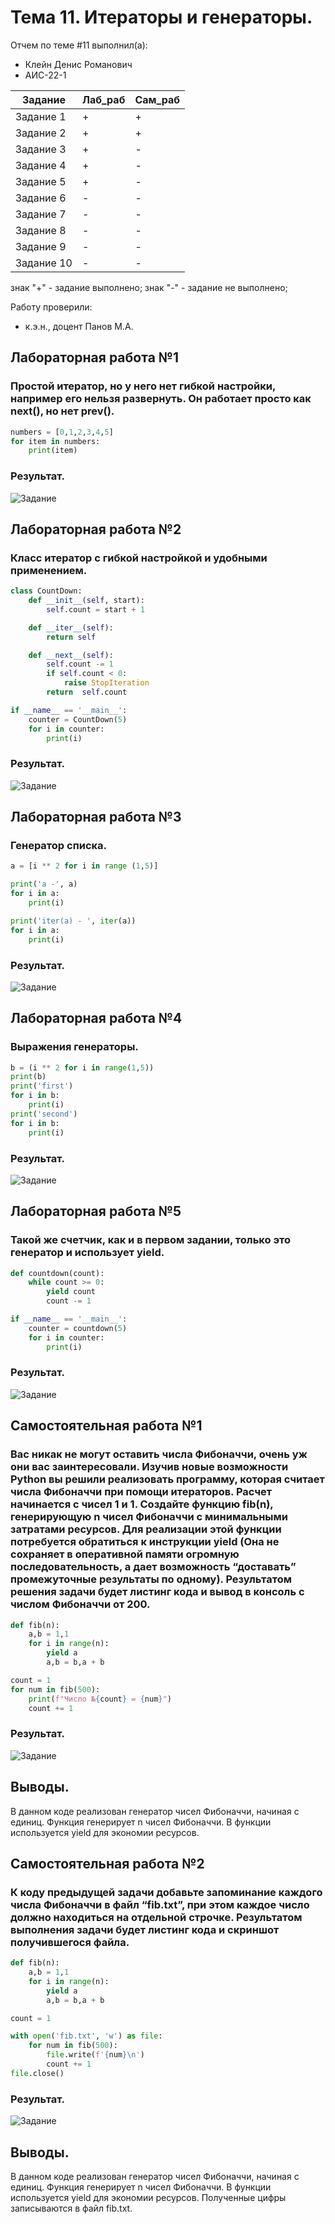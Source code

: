 # Тема 11. Итераторы и генераторы.
Отчем по теме #11 выполнил(а):
- Клейн Денис Романович
- АИС-22-1

| Задание | Лаб_раб | Сам_раб |
| ------ | ------ | ------ |
| Задание 1 | + | + |
| Задание 2 | + | + |
| Задание 3 | + | - |
| Задание 4 | + | - |
| Задание 5 | + | - |
| Задание 6 | - | - |
| Задание 7 | - | - |
| Задание 8 | - | - |
| Задание 9 | - | - |
| Задание 10 | - | - |

знак "+" - задание выполнено; знак "-" - задание не выполнено;

Работу проверили:
- к.э.н., доцент Панов М.А.

## Лабораторная работа №1
### Простой итератор, но у него нет гибкой настройки, например его нельзя развернуть. Он работает просто как next(), но нет prev().

```python 
numbers = [0,1,2,3,4,5]
for item in numbers:
    print(item)
```

### Результат.
![Задание](https://github.com/Necsiato/Software_Engineering/blob/Tema_11/pic/1.png)

## Лабораторная работа №2
### Класс итератор с гибкой настройкой и удобными применением.
```python
class CountDown:
    def __init__(self, start):
        self.count = start + 1

    def __iter__(self):
        return self

    def __next__(self):
        self.count -= 1
        if self.count < 0:
            raise StopIteration
        return  self.count

if __name__ == '__main__':
    counter = CountDown(5)
    for i in counter:
        print(i)
```
### Результат.
![Задание](https://github.com/Necsiato/Software_Engineering/blob/Tema_11/pic/2.png)

## Лабораторная работа №3
### Генератор списка.

```python
a = [i ** 2 for i in range (1,5)]

print('a -', a)
for i in a:
    print(i)

print('iter(a) - ', iter(a))
for i in a:
    print(i)
```
### Результат.
![Задание](https://github.com/Necsiato/Software_Engineering/blob/Tema_11/pic/3.png)

## Лабораторная работа №4
### Выражения генераторы.

```python
b = (i ** 2 for i in range(1,5))
print(b)
print('first')
for i in b:
    print(i)
print('second')
for i in b:
    print(i)
```
### Результат.
![Задание](https://github.com/Necsiato/Software_Engineering/blob/Tema_11/pic/4.png)

## Лабораторная работа №5
### Такой же счетчик, как и в первом задании, только это генератор и использует yield.

```python
def countdown(count):
    while count >= 0:
        yield count
        count -= 1

if __name__ == '__main__':
    counter = countdown(5)
    for i in counter:
        print(i)
```
### Результат.
![Задание](https://github.com/Necsiato/Software_Engineering/blob/Tema_11/pic/5.png)

## Самостоятельная работа №1
### Вас никак не могут оставить числа Фибоначчи, очень уж они вас заинтересовали. Изучив новые возможности Python вы решили реализовать программу, которая считает числа Фибоначчи при помощи итераторов. Расчет начинается с чисел 1 и 1. Создайте функцию fib(n), генерирующую n чисел Фибоначчи с минимальными затратами ресурсов. Для реализации этой функции потребуется обратиться к инструкции yield (Она не сохраняет в оперативной памяти огромную последовательность, а дает возможность “доставать” промежуточные результаты по одному). Результатом решения задачи будет листинг кода и вывод в консоль с числом Фибоначчи от 200.
```python
def fib(n):
    a,b = 1,1
    for i in range(n):
        yield a
        a,b = b,a + b

count = 1
for num in fib(500):
    print(f"Число №{count} = {num}")
    count += 1
```
### Результат.
![Задание](https://github.com/Necsiato/Software_Engineering/blob/Tema_11/pic/6.png)

## Выводы.
В данном коде реализован генератор чисел Фибоначчи, начиная с единиц. Функция генерирует n чисел Фибоначчи. В функции используется yield для экономии ресурсов.

## Самостоятельная работа №2
### К коду предыдущей задачи добавьте запоминание каждого числа Фибоначчи в файл “fib.txt”, при этом каждое число должно находиться на отдельной строчке. Результатом выполнения задачи будет листинг кода и скриншот получившегося файла.

```python
def fib(n):
    a,b = 1,1
    for i in range(n):
        yield a
        a,b = b,a + b

count = 1

with open('fib.txt', 'w') as file:
    for num in fib(500):
        file.write(f'{num}\n')
        count += 1
file.close()
```
### Результат.
![Задание](https://github.com/Necsiato/Software_Engineering/blob/Tema_11/pic/7.png)

## Выводы.
В данном коде реализован генератор чисел Фибоначчи, начиная с единиц. Функция генерирует n чисел Фибоначчи. В функции используется yield для экономии ресурсов. Полученные цифры записываются в файл fib.txt.
